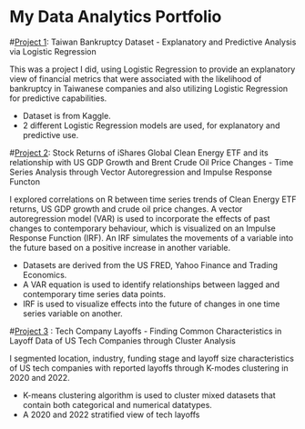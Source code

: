 # My Data Analytics Portfolio 

#[Project 1](https://github.com/HanThitNyiNyi/data-analytics/blob/Projects/Bankruptcy.ipynb): Taiwan Bankruptcy Dataset - Explanatory and Predictive Analysis via Logistic Regression 

This was a project I did, using Logistic Regression to provide an explanatory view of financial metrics that were associated with the likelihood of bankruptcy in Taiwanese companies and also utilizing Logistic Regression for predictive capabilities. 

* Dataset is from Kaggle.
* 2 different Logistic Regression models are used, for explanatory and predictive use. 


#[Project 2](https://github.com/HanThitNyiNyi/data-analytics/blob/Projects/r-project%20(4).ipynb): Stock Returns of iShares Global Clean Energy ETF and its relationship with US GDP Growth and Brent Crude Oil Price Changes - Time Series Analysis through Vector Autoregression and Impulse Response Functon

I explored correlations on R between time series trends of Clean Energy ETF returns, US GDP growth and crude oil price changes. A vector autoregression model (VAR) is used to incorporate the effects of past changes to contemporary behaviour, which is visualized on an Impulse Response Function (IRF). An IRF simulates the movements of a variable into the future based on a positive increase in another variable. 

* Datasets are derived from the US FRED, Yahoo Finance and Trading Economics.
* A VAR equation is used to identify relationships between lagged and contemporary time series data points. 
* IRF is used to visualize effects into the future of changes in one time series variable on another. 


#[Project 3](https://github.com/HanThitNyiNyi/data-analytics/blob/Projects/Cluster_Project.ipynb) : Tech Company Layoffs - Finding Common Characteristics in Layoff Data of US Tech Companies through Cluster Analysis

I segmented location, industry, funding stage and layoff size characteristics of US tech companies with reported layoffs through K-modes clustering in 2020 and 2022.

* K-means clustering algorithm is used to cluster mixed datasets that contain both categorical and numerical datatypes.
* A 2020 and 2022 stratified view of tech layoffs
